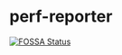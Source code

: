 # perf-reporter

[![FOSSA Status](https://app.fossa.com/api/projects/git%2Bgithub.com%2Fhupfyn%2Fperf-reporter.svg?type=shield)](https://app.fossa.com/projects/git%2Bgithub.com%2Fhupfyn%2Fperf-reporter?ref=badge_shield)